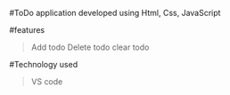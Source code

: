 #ToDo application developed using Html, Css, JavaScript

#features

>Add todo
>Delete todo
>clear todo

#Technology used

>VS code
